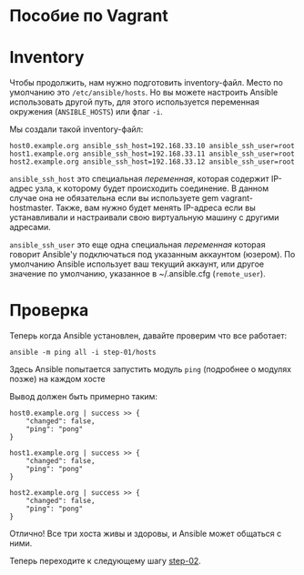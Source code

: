 Пособие по Vagrant
================

# Inventory

Чтобы продолжить, нам нужно подготовить inventory-файл. Место по умолчанию это `/etc/ansible/hosts`. 
Но вы можете настроить Ansible использовать другой путь, для этого используется переменная окружения (`ANSIBLE_HOSTS`) или флаг `-i`.

Мы создали такой inventory-файл:

    host0.example.org ansible_ssh_host=192.168.33.10 ansible_ssh_user=root
    host1.example.org ansible_ssh_host=192.168.33.11 ansible_ssh_user=root
    host2.example.org ansible_ssh_host=192.168.33.12 ansible_ssh_user=root

`ansible_ssh_host` это специальная _переменная_, которая содержит IP-адрес узла, к которому будет происходить соединение. В данном случае она не обязательна если вы используете gem vagrant-hostmaster. Также, вам нужно будет менять IP-адреса если вы устанавливали и настраивали свою виртуальную машину с другими адресами.

`ansible_ssh_user` это еще одна специальная _переменная_ которая говорит Ansible'у подключаться под указанным аккаунтом (юзером). По умолчанию Ansible использует ваш текущий аккаунт, или другое значение по умолчанию, указанное в ~/.ansible.cfg (`remote_user`).

# Проверка

Теперь когда Ansible установлен, давайте проверим что все работает:

    ansible -m ping all -i step-01/hosts

Здесь Ansible попытается запустить модуль `ping` (подробнее о модулях позже) на каждом хосте

Вывод должен быть примерно таким:

    host0.example.org | success >> {
        "changed": false, 
        "ping": "pong"
    }

    host1.example.org | success >> {
        "changed": false, 
        "ping": "pong"
    }

    host2.example.org | success >> {
        "changed": false, 
        "ping": "pong"
    }

Отлично! Все три хоста живы и здоровы, и Ansible может общаться с ними.

Теперь переходите к следующему шагу [step-02](https://github.com/freetonik/ansible-tuto-rus/tree/master/step-02).

